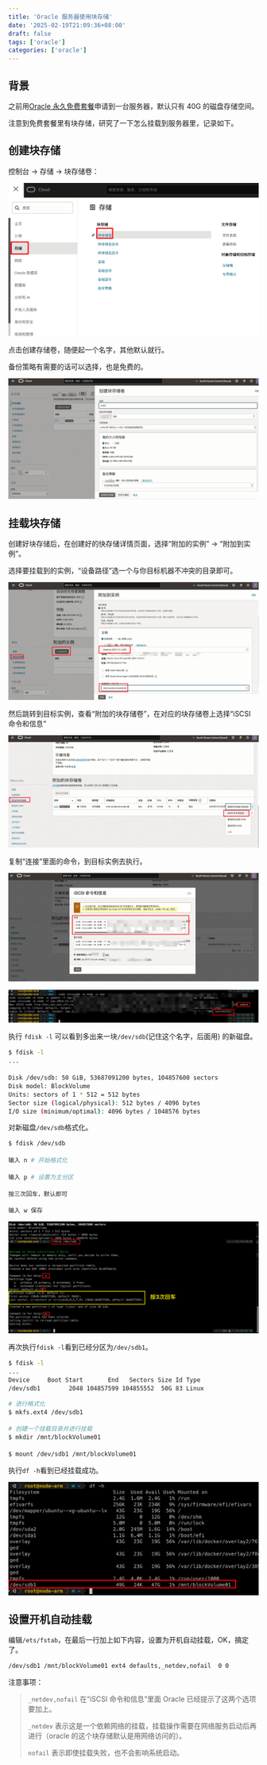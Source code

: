 ```yaml
---
title: 'Oracle 服务器使用块存储'
date: '2025-02-19T21:09:36+08:00'
draft: false
tags: ['oracle']
categories: ['oracle']
---
```


## 背景

之前用[Oracle 永久免费套餐](https://www.oracle.com/cn/cloud/free/)申请到一台服务器，默认只有 40G 的磁盘存储空间。

注意到免费套餐里有块存储，研究了一下怎么挂载到服务器里，记录如下。

## 创建块存储

控制台 -> 存储 -> 块存储卷：

![2025-02-19-21-19-dZ0WB9](https://raw.githubusercontent.com/zzkrix/blog-images/main/assets/2025-02-19-21-19-dZ0WB9.png)

点击创建存储卷，随便起一个名字，其他默认就行。

备份策略有需要的话可以选择，也是免费的。

![2025-02-19-21-22-PHY7pH](https://raw.githubusercontent.com/zzkrix/blog-images/main/assets/2025-02-19-21-22-PHY7pH.png)

## 挂载块存储

创建好块存储后，在创建好的快存储详情页面，选择“附加的实例” -> “附加到实例”。

选择要挂载到的实例，“设备路径”选一个与你目标机器不冲突的目录即可。

![2025-02-19-21-29-khYk0z](https://raw.githubusercontent.com/zzkrix/blog-images/main/assets/2025-02-19-21-29-khYk0z.png)

然后跳转到目标实例，查看“附加的块存储卷”，在对应的块存储卷上选择“iSCSI 命令和信息”

![2025-02-19-21-39-D2438w](https://raw.githubusercontent.com/zzkrix/blog-images/main/assets/2025-02-19-21-39-D2438w.png)

复制“连接”里面的命令，到目标实例去执行。

![2025-02-19-21-42-MayNcn](https://raw.githubusercontent.com/zzkrix/blog-images/main/assets/2025-02-19-21-42-MayNcn.png)

![2025-02-19-21-44-Z6bFQD](https://raw.githubusercontent.com/zzkrix/blog-images/main/assets/2025-02-19-21-44-Z6bFQD.png)

执行 `fdisk -l` 可以看到多出来一块`/dev/sdb`(记住这个名字，后面用) 的新磁盘。

```bash
$ fdisk -l
...

Disk /dev/sdb: 50 GiB, 53687091200 bytes, 104857600 sectors
Disk model: BlockVolume
Units: sectors of 1 * 512 = 512 bytes
Sector size (logical/physical): 512 bytes / 4096 bytes
I/O size (minimum/optimal): 4096 bytes / 1048576 bytes
```

对新磁盘`/dev/sdb`格式化。

```bash
$ fdisk /dev/sdb

输入 n # 开始格式化

输入 p # 设置为主分区

按三次回车，默认即可

输入 w 保存
```

![2025-02-19-21-55-6ZVS2E](https://raw.githubusercontent.com/zzkrix/blog-images/main/assets/2025-02-19-21-55-6ZVS2E.png)

再次执行`fdisk -l`看到已经分区为`/dev/sdb1`。

```bash
$ fdisk -l
...
Device     Boot Start       End   Sectors Size Id Type
/dev/sdb1        2048 104857599 104855552  50G 83 Linux
```

```bash
# 进行格式化
$ mkfs.ext4 /dev/sdb1

# 创建一个挂载目录并进行挂载
$ mkdir /mnt/blockVolume01

$ mount /dev/sdb1 /mnt/blockVolume01
```

执行`df -h`看到已经挂载成功。

![2025-02-19-22-08-nufJeQ](https://raw.githubusercontent.com/zzkrix/blog-images/main/assets/2025-02-19-22-08-nufJeQ.png)

## 设置开机自动挂载

编辑`/ets/fstab`，在最后一行加上如下内容，设置为开机自动挂载，OK，搞定了。

```bash
/dev/sdb1 /mnt/blockVolume01 ext4 defaults,_netdev,nofail  0 0
```

注意事项：

> `_netdev,nofail` 在“iSCSI 命令和信息”里面 Oracle 已经提示了这两个选项要加上。
>
> `_netdev` 表示这是一个依赖网络的挂载，挂载操作需要在网络服务启动后再进行（oracle 的这个块存储默认是用网络访问的）。
>
> `nofail` 表示即使挂载失败，也不会影响系统启动。
